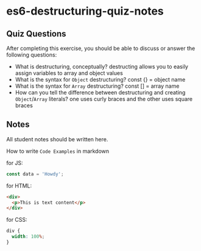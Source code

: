# es6-destructuring-quiz-notes

## Quiz Questions

After completing this exercise, you should be able to discuss or answer the following questions:

- What is destructuring, conceptually?
  destructing allows you to easily assign variables to array and object values
- What is the syntax for `Object` destructuring?
  const {} = object name
- What is the syntax for `Array` destructuring?
  const [] = array name
- How can you tell the difference between destructuring and creating `Object`/`Array` literals?
  one uses curly braces and the other uses square braces

## Notes

All student notes should be written here.

How to write `Code Examples` in markdown

for JS:

```javascript
const data = 'Howdy';
```

for HTML:

```html
<div>
  <p>This is text content</p>
</div>
```

for CSS:

```css
div {
  width: 100%;
}
```
